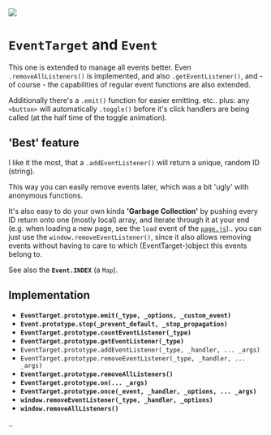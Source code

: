 <img src="https://kekse.biz/github.php?draw&text=`Event`&override=github:v4" />

# `EventTarget` and `Event`
This one is extended to manage all events better. Even `.removeAllListeners()` is implemented,
and also `.getEventListener()`, and - of course - the capabilities of regular event functions
are also extended.

Additionally there's a `.emit()` function for easier emitting. etc.. plus: any `<button>` will
automatically `.toggle()` before it's click handlers are being called (at the half time of the
toggle animation).

## 'Best' feature
I like it the most, that a `.addEventListener()` will return a unique, random ID (string).

This way you can easily remove events later, which was a bit 'ugly' with anonymous functions.

It's also easy to do your own kinda **'Garbage Collection'** by pushing every ID return onto
one (mostly local) array, and iterate through it at your end (e.g. when loading a new page,
see the `load` event of the [`page.js`](page.md)).. you can just use the `window.removeEventListener()`,
since it also allows removing events without having to care to which (EventTarget-)object
this events belong to.

See also the **`Event.INDEX`** (a `Map`).

## Implementation
* **`EventTarget.prototype.emit(_type, _options, _custom_event)`**
* **`Event.prototype.stop(_prevent_default, _stop_propagation)`**
* **`EventTarget.prototype.countEventListener(_type)`**
* **`EventTarget.prototype.getEventListener(_type)`**
* `EventTarget.prototype.addEventListener(_type, _handler, ... _args)`
* `EventTarget.prototype.removeEventListener(_type, _handler, ... _args)`
* **`EventTarget.prototype.removeAllListeners()`**
* **`EventTarget.prototype.on(... _args)`**
* **`EventTarget.prototype.once(_event, _handler, _options, ... _args)`**
* **`window.removeEventListener(_type, _handler, _options)`**
* **`window.removeAllListeners()`**

..

